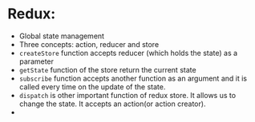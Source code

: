 # Redux:

- Global state management
- Three concepts: action, reducer and store
- `createStore` function accepts reducer (which holds the state) as a parameter
- `getState` function of the store return the current state
- `subscribe` function accepts another function as an argument and it is called every time on the update of the state.
- `dispatch` is other important function of redux store. It allows us to change the state. It accepts an action(or action creator).
- 
